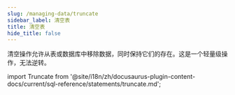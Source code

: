 ```yaml
---
slug: /managing-data/truncate
sidebar_label: 清空表
title: 清空表
hide_title: false
---
```


清空操作允许从表或数据库中移除数据，同时保持它们的存在。这是一个轻量级操作，无法逆转。

import Truncate from '@site/i18n/zh/docusaurus-plugin-content-docs/current/sql-reference/statements/truncate.md';

<Truncate/>
